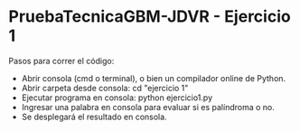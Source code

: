 # PruebaTecnicaGBM-JDVR - Ejercicio 1
Pasos para correr el código:
- Abrir consola (cmd o terminal), o bien un compilador online de Python.
- Abrir carpeta desde consola: cd "ejercicio 1"
- Ejecutar programa en consola: python ejercicio1.py
- Ingresar una palabra en consola para evaluar si es palíndroma o no.
- Se desplegará el resultado en consola.